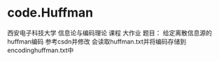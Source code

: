 # code.Huffman
西安电子科技大学 信息论与编码理论 课程 大作业
题目： 给定离散信息源的huffman编码
参考csdn并修改
会读取huffman.txt并将编码存储到encodinghuffman.txt中
